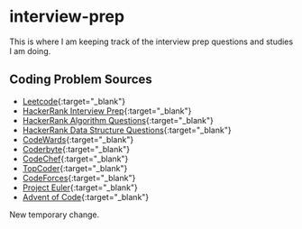 # interview-prep
This is where I am keeping track of the interview prep questions and studies I am doing.

## Coding Problem Sources
* [Leetcode](https://leetcode.com/problemset/algorithms/?page=1&status=NOT_STARTED&sorting=W3sic29ydE9yZGVyIjoiREVTQ0VORElORyIsIm9yZGVyQnkiOiJBQ19SQVRFIn1d&difficulty=EASY){:target="_blank"}
* [HackerRank Interview Prep](https://www.hackerrank.com/interview/interview-preparation-kit){:target="_blank"}
* [HackerRank Algorithm Questions](https://www.hackerrank.com/domains/data-structures?filters%5Bstatus%5D%5B%5D=unsolved&filters%5Bdifficulty%5D%5B%5D=easy&filters%5Bdifficulty%5D%5B%5D=medium){:target="_blank"}
* [HackerRank Data Structure Questions](https://www.hackerrank.com/domains/algorithms?filters%5Bstatus%5D%5B%5D=unsolved&filters%5Bdifficulty%5D%5B%5D=easy&filters%5Bdifficulty%5D%5B%5D=medium){:target="_blank"}
* [CodeWards](https://www.codewars.com/){:target="_blank"}
* [Coderbyte](https://coderbyte.com/){:target="_blank"}
* [CodeChef](https://www.codechef.com/){:target="_blank"}
* [TopCoder](https://www.topcoder.com/challenges/?tracks[DS]=true&tracks[Des]=true&tracks[Dev]=true&tracks[QA]=true&types[]=CH&types[]=F2F&types[]=TSK){:target="_blank"}
* [CodeForces](https://codeforces.com/){:target="_blank"}
* [Project Euler](https://projecteuler.net/archives){:target="_blank"}
* [Advent of Code](https://adventofcode.com){:target="_blank"}

New temporary change.